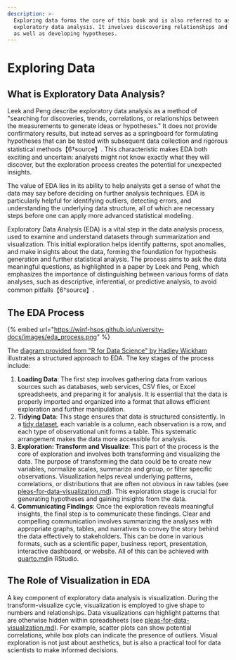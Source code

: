 ```yaml
---
description: >-
  Exploring data forms the core of this book and is also referred to as
  exploratory data analysis. It involves discovering relationships and patterns
  as well as developing hypotheses.
---
```


# Exploring Data

## **What is Exploratory Data Analysis?**

Leek and Peng describe exploratory data analysis as a method of "searching for discoveries, trends, correlations, or relationships between the measurements to generate ideas or hypotheses." It does not provide confirmatory results, but instead serves as a springboard for formulating hypotheses that can be tested with subsequent data collection and rigorous statistical methods【6†source】. This characteristic makes EDA both exciting and uncertain: analysts might not know exactly what they will discover, but the exploration process creates the potential for unexpected insights.

The value of EDA lies in its ability to help analysts get a sense of what the data may say before deciding on further analysis techniques. EDA is particularly helpful for identifying outliers, detecting errors, and understanding the underlying data structure, all of which are necessary steps before one can apply more advanced statistical modeling.

Exploratory Data Analysis (EDA) is a vital step in the data analysis process, used to examine and understand datasets through summarization and visualization. This initial exploration helps identify patterns, spot anomalies, and make insights about the data, forming the foundation for hypothesis generation and further statistical analysis. The process aims to ask the data meaningful questions, as highlighted in a paper by Leek and Peng, which emphasizes the importance of distinguishing between various forms of data analyses, such as descriptive, inferential, or predictive analysis, to avoid common pitfalls【6†source】.

## **The EDA Process**

{% embed url="https://winf-hsos.github.io/university-docs/images/eda_process.png" %}

The [diagram provided from "R for Data Science" by Hadley Wickham](https://r4ds.hadley.nz/whole-game#fig-ds-whole-game) illustrates a structured approach to EDA. The key stages of the process include:

1. **Loading Data**: The first step involves gathering data from various sources such as databases, web services, CSV files, or Excel spreadsheets, and preparing it for analysis. It is essential that the data is properly imported and organized into a format that allows efficient exploration and further manipulation.
2. **Tidying Data**: This stage ensures that data is structured consistently. In a [tidy dataset](https://r4ds.hadley.nz/data-tidy#sec-tidy-data), each variable is a column, each observation is a row, and each type of observational unit forms a table. This systematic arrangement makes the data more accessible for analysis.
3. **Exploration: Transform and Visualize**: This part of the process is the core of exploration and involves both transforming and visualizing the data. The purpose of transforming the data could be to create new variables, normalize scales, summarize and group, or filter specific observations. Visualization helps reveal underlying patterns, correlations, or distributions that are often not obvious in raw tables (see [pleas-for-data-visualization.md](../../../data-visualization/pleas-for-data-visualization.md "mention")). This exploration stage is crucial for generating hypotheses and gaining insights from the data.
4. **Communicating Findings**: Once the exploration reveals meaningful insights, the final step is to communicate these findings. Clear and compelling communication involves summarizing the analyses with appropriate graphs, tables, and narratives to convey the story behind the data effectively to stakeholders. This can be done in various formats, such as a scientific paper, business report, presentation, interactive dashboard, or website. All of this can be achieved with [quarto.md](../../../communication/quarto.md "mention")in RStudio.

## **The Role of Visualization in EDA**

A key component of exploratory data analysis is visualization. During the transform-visualize cycle, visualization is employed to give shape to numbers and relationships. Data visualizations can highlight patterns that are otherwise hidden within spreadsheets (see [pleas-for-data-visualization.md](../../../data-visualization/pleas-for-data-visualization.md "mention")). For example, scatter plots can show potential correlations, while box plots can indicate the presence of outliers. Visual exploration is not just about aesthetics, but is also a practical tool for data scientists to make informed decisions.
